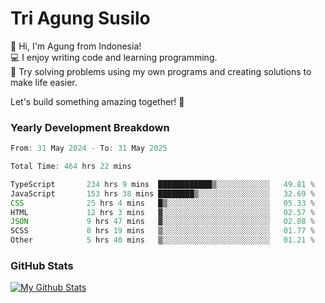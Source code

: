# Tri Agung Susilo

👋 Hi, I'm Agung from Indonesia!<br>
💻 I enjoy writing code and learning programming.<br>
🧠 Try solving problems using my own programs and creating solutions to make life easier.

Let's build something amazing together! 🚀

### Yearly Development Breakdown

<!--START_SECTION:waka-->

```TypeScript JavaScript PHP
From: 31 May 2024 - To: 31 May 2025

Total Time: 464 hrs 22 mins

TypeScript       234 hrs 9 mins  ████████████▒░░░░░░░░░░░░   49.81 %
JavaScript       153 hrs 38 mins ████████▒░░░░░░░░░░░░░░░░   32.69 %
CSS              25 hrs 4 mins   █▒░░░░░░░░░░░░░░░░░░░░░░░   05.33 %
HTML             12 hrs 3 mins   ▓░░░░░░░░░░░░░░░░░░░░░░░░   02.57 %
JSON             9 hrs 47 mins   ▓░░░░░░░░░░░░░░░░░░░░░░░░   02.08 %
SCSS             8 hrs 19 mins   ▒░░░░░░░░░░░░░░░░░░░░░░░░   01.77 %
Other            5 hrs 40 mins   ▒░░░░░░░░░░░░░░░░░░░░░░░░   01.21 %
```

<!--END_SECTION:waka-->

### GitHub Stats

[![My Github Stats](https://github-readme-stats.vercel.app/api?username=triagung128&show_icons=true&hide=contribs,issues&count_private=true&theme=tokyonight)](https://github.com/triagung128)

<!-- [![Top Langs](https://github-readme-stats.vercel.app/api/top-langs/?username=triagung128&layout=compact)](https://github.com/triagung128) -->
